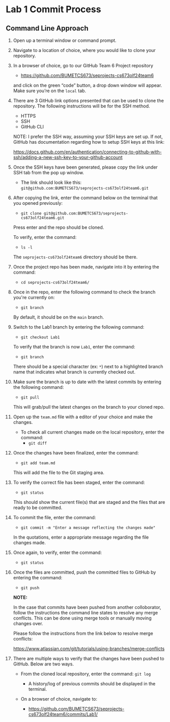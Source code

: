 # Lab 1 Commit Process

## Command Line Approach

1. Open up a terminal window or command prompt.

2. Navigate to a location of choice, where you would like to clone your repository.

3. In a browser of choice, go to our GitHub Team 6 Project repository

    * https://github.com/BUMETCS673/seprojects-cs673olf24team6

    and click on the green “code” button, a drop down window will appear. Make sure you’re on the `local` tab.

4. There are 3 GitHub link options presented that can be used to clone the repository. The following instructions will be for the SSH method.

    * HTTPS
    * SSH
    * GitHub CLI

    NOTE: I prefer the SSH way, assuming your SSH keys are set up. If not, GitHub has documentation regarding how to setup SSH keys at this link: 

    https://docs.github.com/en/authentication/connecting-to-github-with-ssh/adding-a-new-ssh-key-to-your-github-account

5. Once the SSH keys have been generated, please copy the link under SSH tab from the pop up window.

    * The link should look like this: `git@github.com:BUMETCS673/seprojects-cs673olf24team6.git`

6. After copying the link, enter the command below on the terminal that you opened previously:
    
    * `git clone git@github.com:BUMETCS673/seprojects-cs673olf24team6.git`

	Press enter and the repo should be cloned.

    To verify, enter the command:

    * `ls -l`

    The `seprojects-cs673olf24team6` directory should be there.

7. Once the project repo has been made, navigate into it by entering the command:

    * `cd seprojects-cs673olf24team6/`

8. Once in the repo, enter the following command to check the branch you're currently on:

    * `git branch`

    By default, it should be on the `main` branch.

9. Switch to the Lab1 branch by entering the following command:

    * `git checkout Lab1`
    
    To verify that the branch is now `Lab1`, enter the command:

    * `git branch`

    There should be a special character (ex: `*`) next to a highlighted branch name that indicates what branch is
    currently checked out.

10. Make sure the branch is up to date with the latest commits by entering the following command:

    * `git pull`

    This will grab/pull the latest changes on the branch to your cloned repo.

11. Open up the `team.md` file with a editor of your choice and make the changes.

    * To check all current changes made on the local repository, enter the command: 
        - `git diff`

12. Once the changes have been finalized, enter the command:

    * `git add team.md`

    This will add the file to the Git staging area.

13. To verify the correct file has been staged, enter the command:

    * `git status`

    This should show the current file(s) that are staged and the files that are ready to be committed.

14. To commit the file, enter the command:

    * `git commit -m "Enter a message reflecting the changes made"`

    In the quotations, enter a appropriate message regarding the file changes made.

15. Once again, to verify, enter the command: 

    * `git status`

16. Once the files are committed, push the committed files to GitHub by entering the command:

    * `git push`

    **NOTE:** 
    
    In the case that commits have been pushed from another colloborator, follow the instructions the command line states to resolve any merge conflicts. This can
    be done using merge tools or manually moving changes over.

    Please follow the instructions from the link below to resolve merge conflicts:

    https://www.atlassian.com/git/tutorials/using-branches/merge-conflicts

17. There are multiple ways to verify that the changes have been pushed to GitHub. Below are
    two ways.

    * From the cloned local repository, enter the command: `git log`
        - A history/log of previous commits should be displayed in the terminal.

    * On a browser of choice, navigate to:
        - https://github.com/BUMETCS673/seprojects-cs673olf24team6/commits/Lab1/
